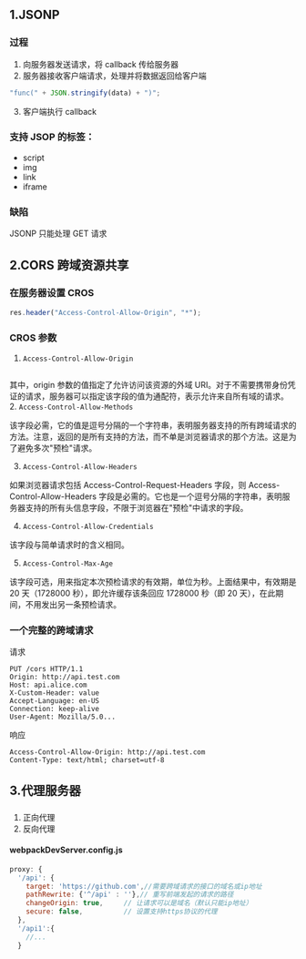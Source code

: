 ## 1.JSONP

### 过程

1. 向服务器发送请求，将 callback 传给服务器
2. 服务器接收客户端请求，处理并将数据返回给客户端

```javascript
"func(" + JSON.stringify(data) + ")";
```

3. 客户端执行 callback

### 支持 JSOP 的标签：

- script
- img
- link
- iframe

### 缺陷

JSONP 只能处理 GET 请求

## 2.CORS 跨域资源共享

### 在服务器设置 CROS

```javascript
res.header("Access-Control-Allow-Origin", "*");
```

### CROS 参数

1. `Access-Control-Allow-Origin`

```js

```

其中，origin 参数的值指定了允许访问该资源的外域 URI。对于不需要携带身份凭证的请求，服务器可以指定该字段的值为通配符，表示允许来自所有域的请求。 2. `Access-Control-Allow-Methods`

该字段必需，它的值是逗号分隔的一个字符串，表明服务器支持的所有跨域请求的方法。注意，返回的是所有支持的方法，而不单是浏览器请求的那个方法。这是为了避免多次"预检"请求。

3. `Access-Control-Allow-Headers`

如果浏览器请求包括 Access-Control-Request-Headers 字段，则 Access-Control-Allow-Headers 字段是必需的。它也是一个逗号分隔的字符串，表明服务器支持的所有头信息字段，不限于浏览器在"预检"中请求的字段。

4. `Access-Control-Allow-Credentials`

该字段与简单请求时的含义相同。

5. `Access-Control-Max-Age`

该字段可选，用来指定本次预检请求的有效期，单位为秒。上面结果中，有效期是 20 天（1728000 秒），即允许缓存该条回应 1728000 秒（即 20 天），在此期间，不用发出另一条预检请求。

### 一个完整的跨域请求

请求

```http
PUT /cors HTTP/1.1
Origin: http://api.test.com
Host: api.alice.com
X-Custom-Header: value
Accept-Language: en-US
Connection: keep-alive
User-Agent: Mozilla/5.0...
```

响应

```http
Access-Control-Allow-Origin: http://api.test.com
Content-Type: text/html; charset=utf-8
```

## 3.代理服务器

###

1. 正向代理
2. 反向代理

#### webpackDevServer.config.js

```js
proxy: {
  '/api': {
    target: 'https://github.com',//需要跨域请求的接口的域名或ip地址
    pathRewrite: {'^/api' : ''},// 重写前端发起的请求的路径
    changeOrigin: true,     // 让请求可以是域名（默认只能ip地址）
    secure: false,          // 设置支持https协议的代理
  },
  '/api1':{
    //...
  }
```
